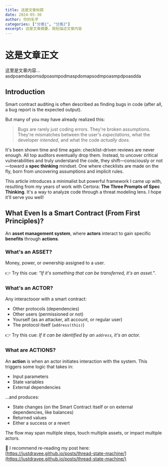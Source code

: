 ```yaml
---
title: 这是文章标题
date: 2024-05-30
author: 你的名字
categories: ["分类1", "分类2"]
excerpt: 这是文章摘要，简短描述文章内容
---
```


# 这是文章正文

这里是文章内容...
asdpoamdapomsdpoasmpodmaspdomapsodmpoasmpdpoasdda
## Introduction

Smart contract auditing is often described as finding bugs in code (after all, a bug report is the expected output).

But many of you may have already realized this:

> Bugs are rarely just coding errors. They're broken assumptions. They're mismatches between the user's *expectations*, what the developer *intended*, and what the code *actually does*.

It's been shown time and time again: checklist-driven reviews are never enough. All top auditors eventually drop them. Instead, to uncover critical vulnerabilities and truly understand the code, they shift—consciously or not—toward a **spec thinking** mindset. One where checklists are made on the fly, born from uncovering assumptions and implicit rules.

This article introduces a minimalist but powerful framework I came up with, resulting from my years of work with Certora: **The Three Prompts of Spec Thinking**. It's a way to analyze code through a threat modeling lens. I hope it'll serve you well!

## What Even Is a Smart Contract (From First Principles)?

An **asset management system**, where **actors** interact to gain specific **benefits** through **actions**.

### What's an ASSET?

Money, power, or ownership assigned to a user.

👉 Try this cue: *"If it's something that can be transferred, it's an asset."*.

### What's an ACTOR?

Any interactooor with a smart contract:

* Other protocols (dependencies)
* Other users (permissioned or not)
* Yourself (as an attacker, alt account, or regular user)
* The protocol itself (`address(this)`)

👉 Try this cue: *If it can be identified by an `address`, it's an actor.*

### What are ACTIONS?

An **action** is when an actor initiates interaction with the system. This triggers some logic that takes in:

* Input parameters
* State variables
* External dependencies

…and produces:

* State changes (on the Smart Contract itself or on external dependencies, like balances)
* Returned values
* Either a success or a revert

The flow may span multiple steps, touch multiple assets, or impact multiple actors.

🔗 I recommend re-reading my post here: [https://justdravee.github.io/posts/thread-state-machine/](https://justdravee.github.io/posts/thread-state-machine/)
